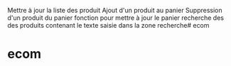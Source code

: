 Mettre à jour la liste des produit
Ajout d'un produit au panier
Suppression d'un produit du panier
fonction pour mettre à jour le panier
recherche des des produits contenant le texte saisie dans la zone recherche# ecom
# ecom
